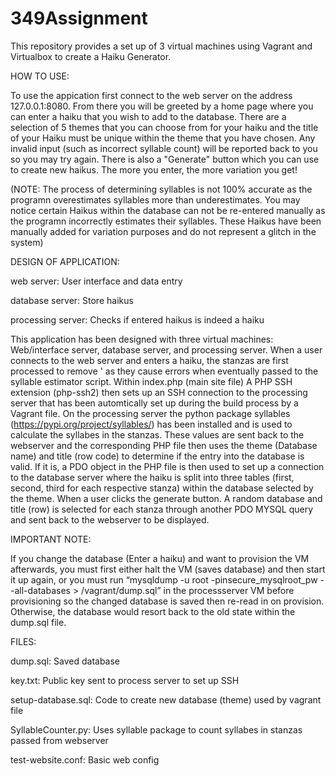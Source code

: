 # 349Assignment
This repository provides a set up of 3 virtual machines using Vagrant and Virtualbox to create a Haiku Generator.

HOW TO USE:

To use the appication first connect to the web server on the address 127.0.0.1:8080. From there you will be greeted by a home page
where you can enter a haiku that you wish to add to the database. There are a selection of 5 themes that you can choose from for your
haiku and the title of your Haiku must be unique within the theme that you have chosen. Any invalid input (such as incorrect syllable
count) will be reported back to you so you may try again. There is also a "Generate" button which you can use to create new haikus. 
The more you enter, the more variation you get! 

(NOTE: The process of determining syllables is not 100% accurate as the programn
overestimates syllables more than underestimates. You may notice certain Haikus within the database can not be re-entered manually
as the programn incorrectly estimates their syllables. These Haikus have been manually added for variation purposes and do not
represent a glitch in the system)

DESIGN OF APPLICATION:

web server: User interface and data entry

database server: Store haikus

processing server: Checks if entered haikus is indeed a haiku

This application has been designed with three virtual machines: Web/interface server, database server, and processing server.
When a user connects to the web server and enters a haiku, the stanzas are first processed to remove ' as they cause errors
when eventually passed to the syllable estimator script. Within index.php (main site file) A PHP SSH extension (php-ssh2) then sets up an SSH connection to the
processing server that has been automtically set up during the build process by a Vagrant file. On the processing server the python
package syllables (https://pypi.org/project/syllables/) has been installed and is used to calculate the syllabes in the stanzas.
These values are sent back to the webserver and the corresponding PHP file then uses the theme (Database name) and title 
(row code) to determine if the entry into the database is valid. If it is, a PDO object in the PHP file is then used to 
set up a connection to the database server where the haiku is split into three tables (first, second, third for each respective stanza) within
the database selected by the theme. When a user clicks the generate button. A random database and title (row) is selected for each stanza
through another PDO MYSQL query and sent back to the webserver to be displayed.


IMPORTANT NOTE:

If you change the database (Enter a haiku) and want to provision the VM afterwards, you must first either halt the VM (saves database) and 
then start it up again, or you must run “mysqldump -u root -pinsecure_mysqlroot_pw --all-databases > /vagrant/dump.sql” in the processserver VM
before provisioning so the changed database is saved then re-read in on provision. Otherwise, the database would resort back to the old state within the dump.sql file.

FILES:

dump.sql: Saved database

key.txt: Public key sent to process server to set up SSH

setup-database.sql: Code to create new database (theme) used by vagrant file

SyllableCounter.py: Uses syllable package to count syllabes in stanzas passed from webserver

test-website.conf: Basic web config

